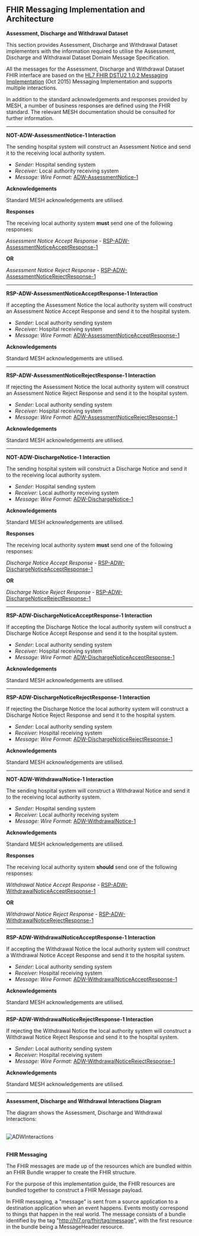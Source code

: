 ## FHIR Messaging Implementation and Architecture ##


**Assessment, Discharge and Withdrawal Dataset**

This section provides Assessment, Discharge and Withdrawal Dataset implementers with the information required to utilise the Assessment, Discharge and Withdrawal Dataset Domain Message Specification.

All the messages for the Assessment, Discharge and Withdrawal Dataset FHIR interface are based on the [HL7 FHIR DSTU2 1.0.2 Messaging Implementation] (Oct 2015) Messaging Implementation and supports multiple interactions. 

In addition to the standard acknowledgements and responses provided by MESH, a number of business responses are defined using the FHIR standard. The relevant MESH documentation should be consulted for further information.

----------

**NOT-ADW-AssessmentNotice-1 Interaction** 

The sending hospital system will construct an Assessment Notice and send it to the receiving local authority system.

- *Sender:* Hospital sending system
- *Receiver:* Local authority receiving system
- *Message: Wire Format:* [ADW-AssessmentNotice-1]


**Acknowledgements**

Standard MESH acknowledgements are utilised.

**Responses**

The receiving local authority system **must** send one of the following responses:

*Assessment Notice Accept Response* - [RSP-ADW-AssessmentNoticeAcceptResponse-1](#RSP-ADW-AssessmentNoticeAcceptResponse-1)

**OR**

*Assessment Notice Reject Response* - [RSP-ADW-AssessmentNoticeRejectResponse-1](#RSP-ADW-AssessmentNoticeRejectResponse-1)

----------

**<a name="RSP-ADW-AssessmentNoticeAcceptResponse-1"></a> RSP-ADW-AssessmentNoticeAcceptResponse-1 Interaction** 

If accepting the Assessment Notice the local authority system will construct an Assessment Notice Accept Response and send it to the hospital system.

- *Sender:* Local authority sending system
- *Receiver:* Hospital receiving system
- *Message:* *Wire Format:* [ADW-AssessmentNoticeAcceptResponse-1]


**Acknowledgements**

Standard MESH acknowledgements are utilised.

----------

**<a name="RSP-ADW-AssessmentNoticeRejectResponse-1"></a> RSP-ADW-AssessmentNoticeRejectResponse-1 Interaction** 

If rejecting the Assessment Notice the local authority system will construct an Assessment Notice Reject Response and send it to the hospital system.

- *Sender:* Local authority sending system
- *Receiver:* Hospital receiving system
- *Message:* *Wire Format:* [ADW-AssessmentNoticeRejectResponse-1]


**Acknowledgements**

Standard MESH acknowledgements are utilised.

----------

**NOT-ADW-DischargeNotice-1 Interaction** 

The sending hospital system will construct a Discharge Notice and send it to the receiving local authority system.

- *Sender:* Hospital sending system
- *Receiver:* Local authority receiving system
- *Message:*  *Wire Format:* [ADW-DischargeNotice-1]


**Acknowledgements**

Standard MESH acknowledgements are utilised.

**Responses**

The receiving local authority system **must** send one of the following responses:

*Discharge Notice Accept Response* - [RSP-ADW-DischargeNoticeAcceptResponse-1](#RSP-ADW-DischargeNoticeAcceptResponse-1)

**OR**

*Discharge Notice Reject Response* - [RSP-ADW-DischargeNoticeRejectResponse-1](#RSP-ADW-DischargeNoticeRejectResponse-1)

----------

**<a name="RSP-ADW-DischargeNoticeAcceptResponse-1"></a> RSP-ADW-DischargeNoticeAcceptResponse-1 Interaction** 

If accepting the Discharge Notice the local authority system will construct a Discharge Notice Accept Response and send it to the hospital system.

- *Sender:* Local authority sending system
- *Receiver:* Hospital receiving system
- *Message:* *Wire Format:* [ADW-DischargeNoticeAcceptResponse-1]


**Acknowledgements**

Standard MESH acknowledgements are utilised.

----------

**<a name="RSP-ADW-DischargeNoticeRejectResponse-1"></a> RSP-ADW-DischargeNoticeRejectResponse-1 Interaction** 

If rejecting the Discharge Notice the local authority system will construct a Discharge Notice Reject Response and send it to the hospital system.

- *Sender:* Local authority sending system
- *Receiver:* Hospital receiving system
- *Message:* *Wire Format:* [ADW-DischargeNoticeRejectResponse-1]


**Acknowledgements**

Standard MESH acknowledgements are utilised.

----------

**NOT-ADW-WithdrawalNotice-1 Interaction** 

The sending hospital system will construct a Withdrawal Notice and send it to the receiving local authority system.

- *Sender:* Hospital sending system
- *Receiver:* Local authority receiving system
- *Message: Wire Format:* [ADW-WithdrawalNotice-1]


**Acknowledgements**

Standard MESH acknowledgements are utilised.

**Responses**

The receiving local authority system **should** send one of the following responses:

*Withdrawal Notice Accept Response* - [RSP-ADW-WithdrawalNoticeAcceptResponse-1](#RSP-ADW-WithdrawalNoticeAcceptResponse-1)

**OR**

*Withdrawal Notice Reject Response* - [RSP-ADW-WithdrawalNoticeRejectResponse-1](#RSP-ADW-WithdrawalNoticeRejectResponse-1)

----------

**<a name="RSP-ADW-WithdrawalNoticeAcceptResponse-1"></a> RSP-ADW-WithdrawalNoticeAcceptResponse-1 Interaction** 

If accepting the Withdrawal Notice the local authority system will construct a Withdrawal Notice Accept Response and send it to the hospital system.

- *Sender:* Local authority sending system
- *Receiver:* Hospital receiving system
- *Message: Wire Format:* [ADW-WithdrawalNoticeAcceptResponse-1]


**Acknowledgements**

Standard MESH acknowledgements are utilised.

----------

**<a name="RSP-ADW-WithdrawalNoticeRejectResponse-1"></a> RSP-ADW-WithdrawalNoticeRejectResponse-1 Interaction** 

If rejecting the Withdrawal Notice the local authority system will construct a Withdrawal Notice Reject Response and send it to the hospital system.

- *Sender:* Local authority sending system
- *Receiver:* Hospital receiving system
- *Message:* *Wire Format:* [ADW-WithdrawalNoticeRejectResponse-1]


**Acknowledgements**

Standard MESH acknowledgements are utilised.

----------

**Assessment, Discharge and Withdrawal Interactions Diagram**
</br>

The diagram shows the Assessment, Discharge and Withdrawal Interactions:

</br>

<div style="display: block;"><img  src="ADWInteractions.png" alt="ADWInteractions"></div>  
<br>


**FHIR Messaging**

The FHIR messages are made up of the resources which are bundled within an FHIR Bundle wrapper to create the FHIR structure.

For the purpose of this implementation guide, the FHIR resources are bundled together to construct a FHIR Message payload.

In FHIR messaging, a "message" is sent from a source application to a destination application when an event happens. Events mostly correspond to things that happen in the real world. The message consists of a bundle identified by the tag "http://hl7.org/fhir/tag/message", with the first resource in the bundle being a MessageHeader resource.


[HL7 FHIR DSTU2 1.0.2 Messaging Implementation]:http://hl7.org/fhir/DSTU2/messaging.html

[ADW-AssessmentNotice-1]: ../Profile.ADW-AssessmentNotice/Profile.ADW-AssessmentNotice.html

[ADW-AssessmentNoticeAcceptResponse-1]: ../Profile.ADW-AssessmentNoticeAcceptResponse/Profile.ADW-AssessmentNoticeAcceptResponse.html

[ADW-AssessmentNoticeRejectResponse-1]: ../Profile.ADW-AssessmentNoticeRejectResponse/Profile.ADW-AssessmentNoticeRejectResponse.html

[ADW-DischargeNotice-1]: ../Profile.ADW-DischargeNotice/Profile.ADW-DischargeNotice.html

[ADW-DischargeNoticeAcceptResponse-1]: ../Profile.ADW-DischargeNoticeAcceptResponse/Profile.ADW-DischargeNoticeAcceptResponse.html

[ADW-DischargeNoticeRejectResponse-1]: ../Profile.ADW-DischargeNoticeRejectResponse/Profile.ADW-DischargeNoticeRejectResponse.html

[ADW-WithdrawalNotice-1]: ../Profile.ADW-WithdrawalNotice/Profile.ADW-WithdrawalNotice.html

[ADW-WithdrawalNoticeAcceptResponse-1]: ../Profile.ADW-WithdrawalNoticeAcceptResponse/Profile.ADW-WithdrawalNoticeAcceptResponse.html

[ADW-WithdrawalNoticeRejectResponse-1]: ../Profile.ADW-WithdrawalNoticeRejectResponse/Profile.ADW-WithdrawalNoticeRejectResponse.html